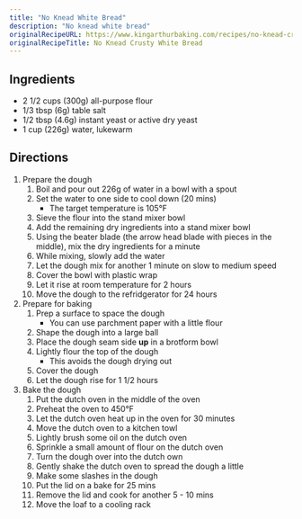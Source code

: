 ```yaml
---
title: "No Knead White Bread"
description: "No knead white bread"
originalRecipeURL: https://www.kingarthurbaking.com/recipes/no-knead-crusty-white-bread-recipe
originalRecipeTitle: No Knead Crusty White Bread
---
```


## Ingredients

- 2 1/2 cups (300g) all-purpose flour
- 1/3 tbsp (6g) table salt
- 1/2 tbsp (4.6g) instant yeast or active dry yeast
- 1 cup (226g) water, lukewarm

## Directions

1. Prepare the dough
    1. Boil and pour out 226g of water in a bowl with a spout
    1. Set the water to one side to cool down (20 mins)
        - The target temperature is 105°F
    1. Sieve the flour into the stand mixer bowl
    1. Add the remaining dry ingredients into a stand mixer bowl
    1. Using the beater blade (the arrow head blade with pieces in the middle),
       mix the dry ingredients for a minute
    1. While mixing, slowly add the water
    1. Let the dough mix for another 1 minute on slow to medium speed
    1. Cover the bowl with plastic wrap
    1. Let it rise at room temperature for 2 hours
    1. Move the dough to the refridgerator for 24 hours
1. Prepare for baking
    1. Prep a surface to space the dough
        - You can use parchment paper with a little flour
    1. Shape the dough into a large ball
    1. Place the dough seam side **up** in a brotform bowl
    1. Lightly flour the top of the dough
        - This avoids the dough drying out
    1. Cover the dough
    1. Let the dough rise for 1 1/2 hours
1. Bake the dough
    1. Put the dutch oven in the middle of the oven
    1. Preheat the oven to 450°F
    1. Let the dutch oven heat up in the oven for 30 minutes
    1. Move the dutch oven to a kitchen towl
    1. Lightly brush some oil on the dutch oven
    1. Sprinkle a small amount of flour on the dutch oven
    1. Turn the dough over into the dutch own
    1. Gently shake the dutch oven to spread the dough a little
    1. Make some slashes in the dough
    1. Put the lid on a bake for 25 mins
    1. Remove the lid and cook for another 5 - 10 mins
    1. Move the loaf to a cooling rack

